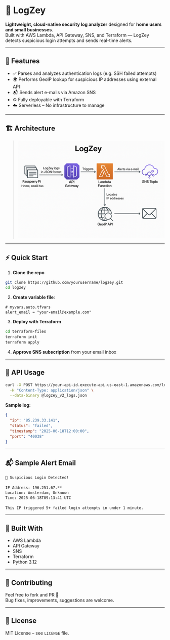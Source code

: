 # 🔐 LogZey

**Lightweight, cloud-native security log analyzer** designed for **home users and small businesses**.  
Built with AWS Lambda, API Gateway, SNS, and Terraform — LogZey detects suspicious login attempts and sends real-time alerts.

---

## 🚀 Features

- ✅ Parses and analyzes authentication logs (e.g. SSH failed attempts)  
- 🌍 Performs GeoIP lookup for suspicious IP addresses using external API  
- 📬 Sends alert e-mails via Amazon SNS  
- ⚙️ Fully deployable with Terraform  
- ☁️ Serverless – No infrastructure to manage  

---

## 🏗 Architecture

> ![](https://raw.githubusercontent.com/zeynepbasboga/logzey/refs/heads/main/assets/Architecture.png)

---

## ⚡ Quick Start

1. **Clone the repo**
```bash
git clone https://github.com/yourusername/logzey.git
cd logzey
```

2. **Create variable file**:
```hcl
# myvars.auto.tfvars
alert_email = "your-email@example.com"
```

3. **Deploy with Terraform**
```bash
cd terraform-files
terraform init
terraform apply
```

4. **Approve SNS subscription** from your email inbox

---

## 📡 API Usage

```bash
curl -X POST https://your-api-id.execute-api.us-east-1.amazonaws.com/logs \
  -H "Content-Type: application/json" \
  --data-binary @logzey_v2_logs.json
```

**Sample log:**
```json
{
  "ip": "85.239.33.141",
  "status": "failed",
  "timestamp": "2025-06-18T12:00:00",
  "port": "40038"
}
```

---

## 📬 Sample Alert Email

```
🚨 Suspicious Login Detected!

IP Address: 196.251.67.**
Location: Amsterdam, Unknown
Time: 2025-06-18T09:13:41 UTC

This IP triggered 5+ failed login attempts in under 1 minute.
```

---

## 🧰 Built With

- AWS Lambda  
- API Gateway  
- SNS  
- Terraform  
- Python 3.12  

---

## 🤝 Contributing

Feel free to fork and PR 🙌  
Bug fixes, improvements, suggestions are welcome.

---

## 📄 License

MIT License – see `LICENSE` file.
